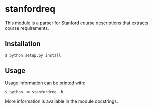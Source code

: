 # stanfordreq
This module is a parser for Stanford course descriptions that extracts course requirements.

## Installation

    $ python setup.py install

## Usage
  Usage information can be printed with:

    $ python -m stanfordreq -h
    
  More information is available in the module docstrings.
